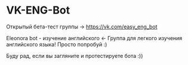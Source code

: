 # VK-ENG-Bot

Открытый бета-тест группы -> https://vk.com/easy_eng_bot

Eleonora bot - изучение английского <- Группа для легкого изучения английского языка! Просто попробуй :)

Буду рад, если вы загляните и протестируете бота :))
